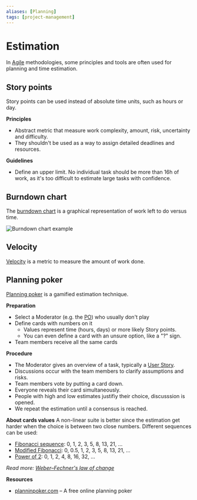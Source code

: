 ```yaml
---
aliases: [Planning]
tags: [project-management]
---
```


# Estimation

In [Agile](agile/agile.md) methodologies, some principles and tools are often used for planning and time estimation.

## Story points

Story points can be used instead of absolute time units, such as hours or day.

**Principles**
- Abstract metric that measure work complexity, amount, risk, uncertainty and difficulty.
- They shouldn't be used as a way to assign detailed deadlines and resources.

**Guidelines**
- Define an upper limit. No individual task should be more than 16h of work, as it's too difficult to estimate large tasks with confidence.

## Burndown chart

The [burndown chart](https://wikipedia.org/wiki/burndown_chart) is a graphical representation of work left to do versus time.

![Burndown chart example](https://upload.wikimedia.org/wikipedia/commons/8/8c/burn_down_chart.png)

## Velocity

[Velocity](https://wikipedia.org/wiki/velocity_(software_development)) is a metric to measure the amount of work done.

## Planning poker

[Planning poker](https://wikipedia.org/wiki/planning_poker) is a gamified estimation technique.

**Preparation**
- Select a Moderator (e.g. the [PO](agile/scrum.md#product-owner)) who usually don't play
- Define cards with numbers on it
	- Values represent time (hours, days) or more likely Story points.
	- You can even define a card with an unsure option, like a "?" sign.
- Team members receive all the same cards

**Procedure**
- The Moderator gives an overview of a task, typically a [User Story](agile/agile.md#user-story).
- Discussions occur with the team members to clarify assumptions and risks.
- Team members vote by putting a card down.
- Everyone reveals their card simultaneously.
- People with high and low estimates justifiy their choice, discusssion is opened.
- We repeat the estimation until a consensus is reached.

**About cards values**
A non-linear suite is better since the estimation get harder when the choice is between two close numbers. Different sequences can be used:

- [Fibonacci sequence](https://wikipedia.org/wiki/fibonacci_sequence): 0, 1, 2, 3, 5, 8, 13, 21, …
- [Modified Fibonacci](https://wikipedia.org/wiki/fibonacci_scale_(agile)): 0, 0.5, 1, 2, 3, 5, 8, 13, 21, …
- [Power of 2](https://wikipedia.org/wiki/power_of_two): 0, 1, 2, 4, 8, 16, 32, …

*Read more: [Weber–Fechner's law of change](https://wikipedia.org/wiki/weber%e2%80%93fechner_law)*

**Resources**
- [planninpoker.com](https://planninpoker.com/) – A free online planning poker